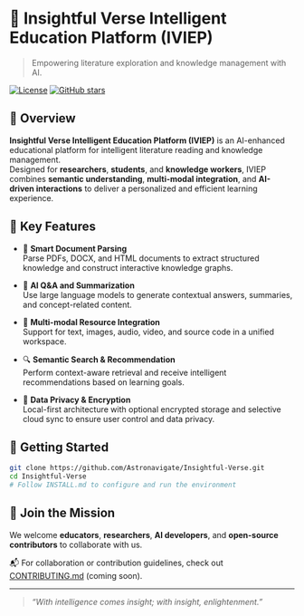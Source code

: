 # 🌌 Insightful Verse Intelligent Education Platform (IVIEP)

> Empowering literature exploration and knowledge management with AI.

[![License](https://img.shields.io/github/license/Astronavigate/Insightful-Verse?style=flat-square)](LICENSE.txt)
[![GitHub stars](https://img.shields.io/github/stars/Astronavigate/Insightful-Verse?style=flat-square)](https://github.com/Astronavigate/Insightful-Verse/stargazers)

## 📘 Overview

**Insightful Verse Intelligent Education Platform (IVIEP)** is an AI-enhanced educational platform for intelligent literature reading and knowledge management.  
Designed for **researchers**, **students**, and **knowledge workers**, IVIEP combines **semantic understanding**, **multi-modal integration**, and **AI-driven interactions** to deliver a personalized and efficient learning experience.

## 🔧 Key Features

- 📄 **Smart Document Parsing**  
  Parse PDFs, DOCX, and HTML documents to extract structured knowledge and construct interactive knowledge graphs.

- 🧠 **AI Q&A and Summarization**  
  Use large language models to generate contextual answers, summaries, and concept-related content.

- 🧩 **Multi-modal Resource Integration**  
  Support for text, images, audio, video, and source code in a unified workspace.

- 🔍 **Semantic Search & Recommendation**  
  Perform context-aware retrieval and receive intelligent recommendations based on learning goals.

- 🔐 **Data Privacy & Encryption**  
  Local-first architecture with optional encrypted storage and selective cloud sync to ensure user control and data privacy.

## 🚀 Getting Started

```bash
git clone https://github.com/Astronavigate/Insightful-Verse.git
cd Insightful-Verse
# Follow INSTALL.md to configure and run the environment
```

## 🤝 Join the Mission

We welcome **educators**, **researchers**, **AI developers**, and **open-source contributors** to collaborate with us.

📬 For collaboration or contribution guidelines, check out [CONTRIBUTING.md](CONTRIBUTING.md) (coming soon).

---

> _“With intelligence comes insight; with insight, enlightenment.”_
